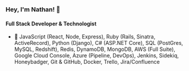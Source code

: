 ### Hey, I'm Nathan! 👋
#### Full Stack Developer & Technologist

- 🔭 JavaScript (React, Node, Express), Ruby (Rails, Sinatra, ActiveRecord), Python (Django), C# (ASP.NET Core), SQL (PostGres, MySQL, Redshift), Redis, DynamoDB, MongoDB, AWS (Full Suite), Google Cloud Console, Azure (Pipeline, DevOps), Jenkins, Sidekiq, Honeybadger, Git & GitHub, Docker, Trello, Jira/Confluence
